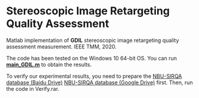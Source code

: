 Stereoscopic Image Retargeting Quality Assessment
=====================

Matlab implementation of **GDIL** stereoscopic image retargeting quality assessment measurement. IEEE TMM, 2020.

The code has been tested on the Windows 10 64-bit OS. You can run [**main_GDIL.m**](main_GDIL.m) to obtain the results. 

To verify our experimental results, you need to prepare the [NBU-SIRQA database (Baidu Drive)](https://pan.baidu.com/s/1uBVzAY-bXYyjVjBCItwhQA) [NBU-SIRQA database (Google Drive)](https://drive.google.com/drive/folders/1cpqQheWOSRuyHRPCIkTB8EFSyJy-spDn?usp=sharing) first. Then, run the code in Verify.rar.
